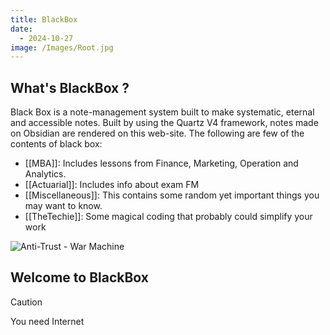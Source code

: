 ```yaml
---
title: BlackBox
date:
  - 2024-10-27
image: /Images/Root.jpg
---
```


## What's BlackBox ?

Black Box is a note-management system built to make systematic, eternal and accessible notes.
Built by using the Quartz V4 framework, notes made on Obsidian are rendered on this web-site.
The following are few of the contents of black box:

- [[MBA]]: Includes lessons from Finance, Marketing, Operation and Analytics.
- [[Actuarial]]: Includes info about exam FM
- [[Miscellaneous]]:  This contains some random yet important things you may want to know.
- [[TheTechie]]: Some magical coding that probably could simplify your work
  
![Anti-Trust - War Machine](https://www.youtube.com/watch?v=3CM1_Ji6fJ8)
## Welcome to BlackBox


> [!caution]
> You need Internet










